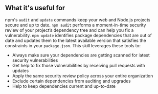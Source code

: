 ## What it's useful for

npm's `audit` and `update` commands keep your web and Node.js projects secure
and up to date. `npm audit` performs a moment-in-time security review of your
project’s dependency tree and can help you fix a vulnerability. `npm update`
identifies package dependencies that are out of date and updates them to the
latest available version that satisfies the constraints in your `package.json`.
This skill leverages these tools to:

-   Always make sure your dependencies are getting scanned for latest security
    vulnerabilities
-   Get help to fix those vulnerabilities by receiving pull requests with
    updates
-   Apply the same security review policy across your entire organization
-   Exclude certain dependencies from auditing and upgrades
-   Help to keep dependencies current and up-to-date
